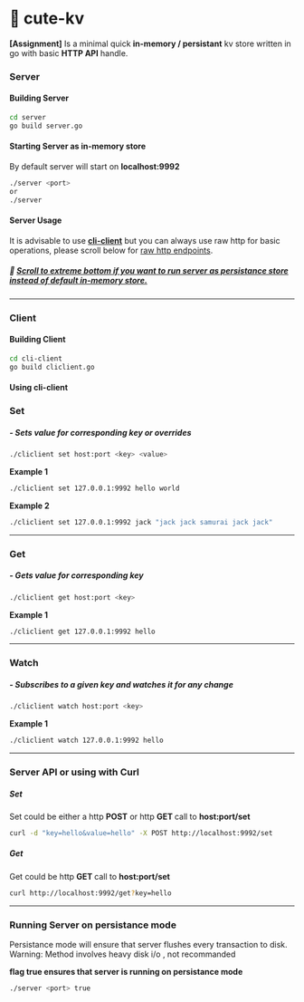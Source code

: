 # :bear: cute-kv

<strong>[Assignment]</strong> Is a minimal quick <strong>in-memory / persistant</strong> kv store written in go with basic <strong>HTTP API</strong> handle.

### Server

#### Building Server
```bash
cd server
go build server.go
```

#### Starting Server as in-memory store

By default server will start on <strong>localhost:9992</strong>

```bash
./server <port>
or
./server
```

#### Server Usage

It is advisable to use <strong>[cli-client](https://github.com/flouthoc/cute-kv#client)</strong> but you can always use raw http for basic operations, please scroll below for [raw http endpoints](https://github.com/flouthoc/cute-kv#server-api-or-using-with-curl).

##### :no_good: [Scroll to extreme bottom if you want to run server as persistance store instead of default in-memory store.](https://github.com/flouthoc/cute-kv#running-server-on-persistance-mode)

---
### Client

#### Building Client
```bash
cd cli-client
go build cliclient.go
```

#### Using cli-client

### Set
##### - Sets value for corresponding key or overrides
```bash
./cliclient set host:port <key> <value>
```

<strong>Example 1</strong>
```bash
./cliclient set 127.0.0.1:9992 hello world
```

<strong>Example 2 </strong>
```bash
./cliclient set 127.0.0.1:9992 jack "jack jack samurai jack jack"
```
---

### Get 
##### - Gets value for corresponding key
```bash
./cliclient get host:port <key>
```

<strong>Example 1</strong>
```bash
./cliclient get 127.0.0.1:9992 hello
```

---
### Watch 
##### - Subscribes to a given key and watches it for any change
```bash
./cliclient watch host:port <key>
```

<strong>Example 1</strong>
```bash
./cliclient watch 127.0.0.1:9992 hello
```

---
### Server API or using with Curl

##### Set
Set could be either a http <strong>POST</strong> or http <strong> GET </strong> call to <strong> host:port/set </strong>

```bash
curl -d "key=hello&value=hello" -X POST http://localhost:9992/set
```

##### Get
Get could be  http <strong> GET </strong> call to <strong> host:port/set </strong>

```bash
curl http://localhost:9992/get?key=hello
```

---
### Running Server on persistance mode

Persistance mode will ensure that server flushes every transaction to disk.
Warning: Method involves heavy disk i/o , not recommanded

<strong>flag true ensures that server is running on persistance mode</strong>

```bash
./server <port> true
```